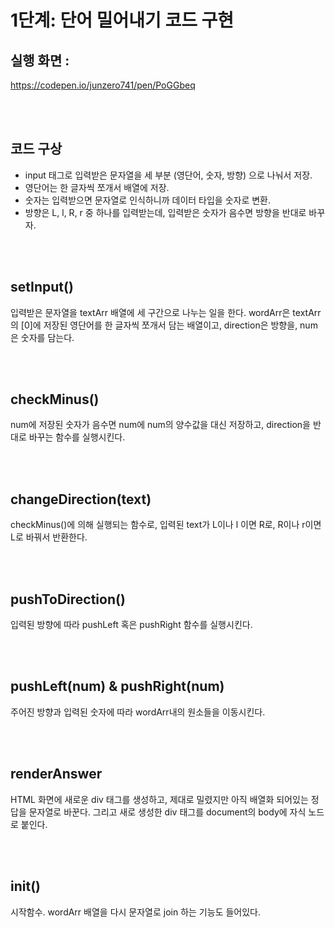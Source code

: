 # 1단계: 단어 밀어내기 코드 구현


## 실행 화면 : 
https://codepen.io/junzero741/pen/PoGGbeq

</br></br>
## 코드 구상
  * input 태그로 입력받은 문자열을 세 부분 (영단어, 숫자, 방향) 으로 나눠서 저장.
  * 영단어는 한 글자씩 쪼개서 배열에 저장.
  * 숫자는 입력받으면 문자열로 인식하니까 데이터 타입을 숫자로 변환.
  * 방향은 L, l, R, r 중 하나를 입력받는데, 입력받은 숫자가 음수면 방향을 반대로 바꾸자.
  
  
  </br></br>
  ## setInput() 
  입력받은 문자열을 textArr 배열에 세 구간으로 나누는 일을 한다. wordArr은 textArr의 [0]에 저장된 영단어를 한 글자씩 쪼개서 담는 배열이고, direction은 방향을, num은 숫자를 담는다.
   
  </br></br>
  ## checkMinus()
  num에 저장된 숫자가 음수면 num에 num의 양수값을 대신 저장하고, direction을 반대로 바꾸는 함수를 실행시킨다. 
 
  </br></br>
  ## changeDirection(text)
  checkMinus()에 의해 실행되는 함수로, 입력된 text가 L이나 l 이면 R로, R이나 r이면 L로 바꿔서 반환한다.
  
  </br></br>
  ## pushToDirection() 
  입력된 방향에 따라 pushLeft 혹은 pushRight 함수를 실행시킨다.
  
  </br></br>
  ## pushLeft(num) & pushRight(num)
  주어진 방향과 입력된 숫자에 따라 wordArr내의 원소들을 이동시킨다.
  
  </br></br>
  ## renderAnswer
  HTML 화면에 새로운 div 태그를 생성하고, 제대로 밀렸지만 아직 배열화 되어있는 정답을 문자열로 바꾼다. 그리고 새로 생성한 div 태그를 document의 body에 자식 노드로 붙인다.

  </br></br>
  ## init()
  시작함수. wordArr 배열을 다시 문자열로 join 하는 기능도 들어있다.
  
  
